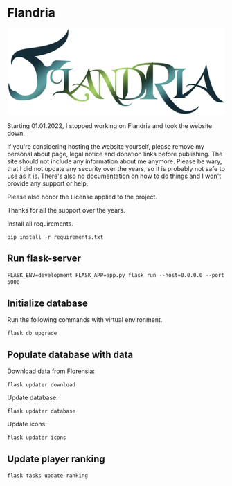 # Flandria
![](/webapp/static/assets/logo.png?raw=True)


Starting 01.01.2022, I stopped working on Flandria and took the website down.

If you're considering hosting the website yourself, please remove my personal about page, legal notice and donation links before publishing. The site should not include any information about me anymore.
Please be wary, that I did not update any security over the years, so it is probably not safe to use as it is.
There's also no documentation on how to do things and I won't provide any support or help.

Please also honor the License applied to the project.

Thanks for all the support over the years.

Install all requirements.
```commandline
pip install -r requirements.txt
```

## Run flask-server ####
```commandline
FLASK_ENV=development FLASK_APP=app.py flask run --host=0.0.0.0 --port 5000
```

## Initialize database
Run the following commands with virtual environment.
```commandline
flask db upgrade
```

## Populate database with data
Download data from Florensia:
```commandline
flask updater download
```
Update database:
```commandline
flask updater database
```
Update icons:
```commandline
flask updater icons
```

## Update player ranking
```commandline
flask tasks update-ranking
```